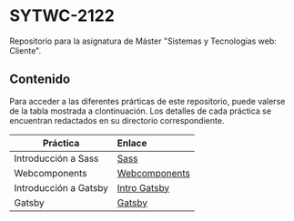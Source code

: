 # SYTWC-2122
Repositorio para la asignatura de Máster "Sistemas y Tecnologías web: Cliente".

## Contenido
Para acceder a las diferentes prárticas de este repositorio, puede valerse de la tabla mostrada a clontinuación. Los detalles de cada práctica se encuentran redactados en su directorio correspondiente.

| Práctica                | Enlace           
| ----------------------- |:-------------| 
| Introducción a Sass     | [Sass](https://github.com/alu0100898293/SYTWC-2122/tree/main/PracticaSass)| 
| Webcomponents           | [Webcomponents](https://github.com/alu0100898293/SYTWC-2122/tree/main/PracticaWebComponent)      |  
| Introducción a Gatsby   |      [Intro Gatsby](https://github.com/alu0100898293/SYTWC-2122/tree/main/PracticaIntroGatsby)|
| Gatsby                   |      [Gatsby](https://github.com/alu0100898293/SYTWC-2122/tree/main/PracticaGatsby) |
